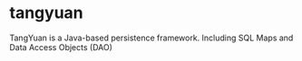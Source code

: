 # tangyuan
TangYuan is a Java-based persistence framework. Including SQL Maps and Data Access Objects (DAO)
